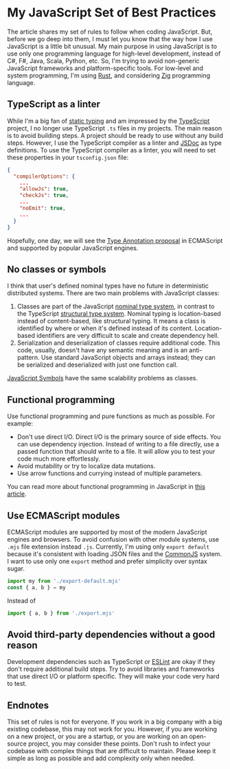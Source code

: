# My JavaScript Set of Best Practices

The article shares my set of rules to follow when coding JavaScript. But, before we go deep into them, I must let you know that the way how I use JavaScript is a little bit unusual. My main purpose in using JavaScript is to use only one programming language for high-level development, instead of C#, F#, Java, Scala, Python, etc. So, I'm trying to avoid non-generic JavaScript frameworks and platform-specific tools. For low-level and system programming, I'm using [Rust](https://en.wikipedia.org/wiki/Rust_(programming_language)), and considering [Zig](https://en.wikipedia.org/wiki/Zig_(programming_language)) programming language.

## TypeScript as a linter

While I'm a big fan of [static typing](https://en.wikipedia.org/wiki/Type_system#Static_type_checking) and am impressed by the [TypeScript](https://en.wikipedia.org/wiki/TypeScript) project, I no longer use TypeScript `.ts` files in my projects. The main reason is to avoid building steps. A project should be ready to use without any build steps. However, I use the TypeScript compiler as a linter and [JSDoc](https://www.typescriptlang.org/docs/handbook/jsdoc-supported-types.html) as type definitions. To use the TypeScript compiler as a linter, you will need to set these properties in your `tsconfig.json` file:

```json
{
  "compilerOptions": {
    ...
    "allowJs": true,
    "checkJs": true,
    ...
    "noEmit": true,
    ...
  }
}
```

Hopefully, one day, we will see the [Type Annotation proposal](https://github.com/tc39/proposal-type-annotations) in ECMAScript and supported by popular JavaScript engines.

## No classes or symbols

I think that user's defined nominal types have no future in deterministic distributed systems. There are two main problems with JavaScript classes:

1. Classes are part of the JavaScript [nominal type system](https://en.wikipedia.org/wiki/Nominal_type_system), in contrast to the TypeScript [structural type system](https://en.wikipedia.org/wiki/Structural_type_system). Nominal typing is location-based instead of content-based, like structural typing. It means a class is identified by where or when it's defined instead of its content. Location-based identifiers are very difficult to scale and create dependency hell.
2. Serialization and deserialization of classes require additional code. This code, usually, doesn't have any semantic meaning and is an anti-pattern. Use standard JavaScript objects and arrays instead; they can be serialized and deserialized with just one function call.

[JavaScript Symbols](https://developer.mozilla.org/en-US/docs/Web/JavaScript/Reference/Global_Objects/Symbol) have the same scalability problems as classes. 

## Functional programming

Use functional programming and pure functions as much as possible. For example:

- Don't use direct I/O. Direct I/O is the primary source of side effects. You can use dependency injection. Instead of writing to a file directly, use a passed function that should write to a file. It will allow you to test your code much more effortlessly.
- Avoid mutability or try to localize data mutations.
- Use arrow functions and currying instead of multiple parameters.

You can read more about functional programming in JavaScript in [this article](https://medium.com/bitsrc/purely-functional-programming-in-javascript-91114b1b2dff).

## Use ECMAScript modules

ECMAScript modules are supported by most of the modern JavaScript engines and browsers. To avoid confusion with other module systems, use `.mjs` file extension instead `.js`. Currently, I'm using only `export default` because it's consistent with loading JSON files and the [CommonJS](https://en.wikipedia.org/wiki/CommonJS) system. I want to use only one `export` method and prefer simplicity over syntax sugar.

```js
import my from './export-default.mjs'
const { a, b } = my
```

Instead of

```js
import { a, b } from './export.mjs'
```

## Avoid third-party dependencies without a good reason

Development dependencies such as TypeScript or [ESLint](https://en.wikipedia.org/wiki/ESLint) are okay if they don't require additional build steps. Try to avoid libraries and frameworks that use direct I/O or platform specific. They will make your code very hard to test.

## Endnotes

This set of rules is not for everyone. If you work in a big company with a big existing codebase, this may not work for you. However, if you are working on a new project, or you are a startup, or you are working on an open-source project, you may consider these points. Don't rush to infect your codebase with complex things that are difficult to maintain. Please keep it simple as long as possible and add complexity only when needed.
